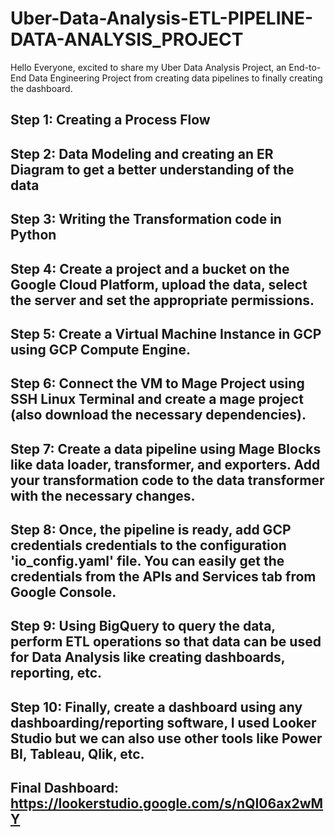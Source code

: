 # Uber-Data-Analysis-ETL-PIPELINE-DATA-ANALYSIS_PROJECT
Hello Everyone, excited to share my Uber Data Analysis Project, an End-to-End Data Engineering Project from creating data pipelines to finally creating the dashboard. 

## Step 1: Creating a Process Flow
## Step 2: Data Modeling and creating an ER Diagram to get a better understanding of the data
## Step 3: Writing the Transformation code in Python
## Step 4: Create a project and a bucket on the Google Cloud Platform, upload the data, select the server and set the appropriate permissions.
## Step 5: Create a Virtual Machine Instance in GCP using GCP Compute Engine.
## Step 6: Connect the VM to Mage Project using SSH Linux Terminal and create a mage project (also download the necessary dependencies).
## Step 7: Create a data pipeline using Mage Blocks like data loader, transformer, and exporters. Add your transformation code to the data transformer with the necessary changes.
## Step 8: Once, the pipeline is ready, add GCP credentials credentials to the configuration 'io_config.yaml' file. You can easily get the credentials from the APIs and Services tab from Google Console.
## Step 9: Using BigQuery to query the data, perform ETL operations so that data can be used for Data Analysis like creating dashboards, reporting, etc. 
## Step 10: Finally, create a dashboard using any dashboarding/reporting software, I used Looker Studio but we can also use other tools like Power BI, Tableau, Qlik, etc.
## Final Dashboard: https://lookerstudio.google.com/s/nQI06ax2wMY
